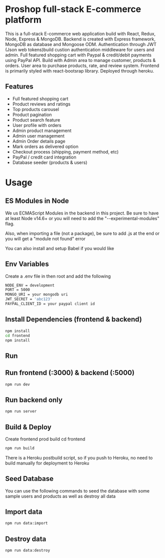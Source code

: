 # Proshop full-stack E-commerce platform

This is a full-stack E-commerce web application build with React, Redux, Node, Express & MongoDB. Backend is created with Express framework, MongoDB as database and Mongoose ODM. Authentication through JWT (Json web tokens)build custion authentication middleware for users and admin. Full featured shopping cart with Paypal & credit/debit payments using PayPal API. Build with Admin area to manage customer, products & orders. User area to purchase products, rate, and review system. Frontend is primarily styled with react-bootsrap library. Deployed through heroku.

## Features

* Full featured shopping cart
* Product reviews and ratings
* Top products carousel
* Product pagination
* Product search feature
* User profile with orders
* Admin product management
* Admin user management
* Admin Order details page
* Mark orders as delivered option
* Checkout process (shipping, payment method, etc)
* PayPal / credit card integration
* Database seeder (products & users)

# Usage

## ES Modules in Node
We us ECMAScript Modules in the backend in this project. Be sure to have at least Node v14.6+ or you will need to add the "--experimental-modules" flag.

Also, when importing a file (not a package), be sure to add .js at the end or you will get a "module not found" error

You can also install and setup Babel if you would like

## Env Variables
Create a .env file in then root and add the following
```bash
NODE_ENV = development
PORT = 5000
MONGO_URI = your mongodb uri
JWT_SECRET = 'abc123'
PAYPAL_CLIENT_ID = your paypal client id
```

## Install Dependencies (frontend & backend)
```bash
npm install
cd frontend
npm install
```

## Run
## Run frontend (:3000) & backend (:5000)
```bash
npm run dev
```
## Run backend only
```bash
npm run server
```

## Build & Deploy
Create frontend prod build
cd frontend

```bash
npm run build
```
There is a Heroku postbuild script, so if you push to Heroku, no need to build manually for deployment to Heroku

## Seed Database
You can use the following commands to seed the database with some sample users and products as well as destroy all data

## Import data
```bash
npm run data:import
```
## Destroy data
```bash
npm run data:destroy
```
